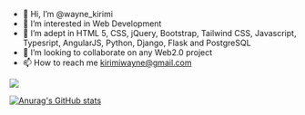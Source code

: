- 👋 Hi, I’m @wayne_kirimi
- 👀 I’m interested in Web Development
- 🌱 I’m adept in HTML 5, CSS, jQuery, Bootstrap, Tailwind CSS, Javascript, Typesript, AngularJS, Python, Django, Flask and PostgreSQL
- 💞️ I’m looking to collaborate on any Web2.0 project
- 📫 How to reach me kirimiwayne@gmail.com

![](https://komarev.com/ghpvc/?username=waynemorphic)

[![Anurag's GitHub stats](https://github-readme-stats.vercel.app/api?username=waynemorphic&show_icons=true&theme=merko)](https://github.com/anuraghazra/github-readme-stats)
<!---
waynemorphic/waynemorphic is a ✨ special ✨ repository because its `README.md` (this file) appears on your GitHub profile.
You can click the Preview link to take a look at your changes.
--->
